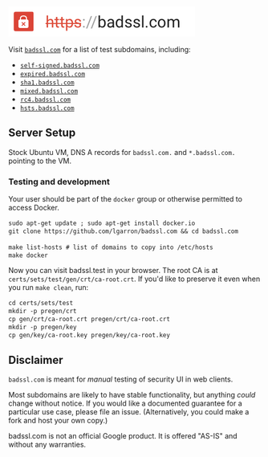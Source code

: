 [![badssl.com](badssl.com.png)](https://badssl.com)

Visit [`badssl.com`](https://badssl.com/) for a list of test subdomains, including:

- [`self-signed.badssl.com`](https://self-signed.badssl.com)
- [`expired.badssl.com`](https://expired.badssl.com)
- [`sha1.badssl.com`](https://sha1.badssl.com)
- [`mixed.badssl.com`](https://mixed.badssl.com)
- [`rc4.badssl.com`](https://rc4.badssl.com)
- [`hsts.badssl.com`](https://hsts.badssl.com)

## Server Setup

Stock Ubuntu VM, DNS A records for `badssl.com.` and `*.badssl.com.` pointing to the VM.

### Testing and development

Your user should be part of the `docker` group or otherwise permitted to access Docker.

    sudo apt-get update ; sudo apt-get install docker.io
    git clone https://github.com/lgarron/badssl.com && cd badssl.com

    make list-hosts # list of domains to copy into /etc/hosts
    make docker

Now you can visit badssl.test in your browser.
The root CA is at `certs/sets/test/gen/crt/ca-root.crt`. If you'd like to preserve it even when you run `make clean`, run:

    cd certs/sets/test
    mkdir -p pregen/crt
    cp gen/crt/ca-root.crt pregen/crt/ca-root.crt
    mkdir -p pregen/key
    cp gen/key/ca-root.key pregen/key/ca-root.key

## Disclaimer

`badssl.com` is meant for *manual* testing of security UI in web clients.

Most subdomains are likely to have stable functionality, but anything *could* change without notice. If you would like a documented guarantee for a particular use case, please file an issue. (Alternatively, you could make a fork and host your own copy.)

badssl.com is not an official Google product. It is offered "AS-IS" and without any warranties.
